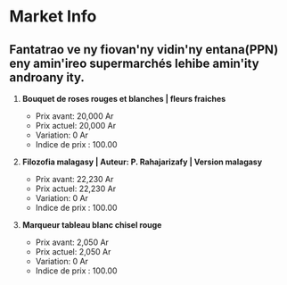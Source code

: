 # Market Info

## Fantatrao ve ny fiovan'ny vidin'ny entana(PPN) eny amin'ireo supermarchés lehibe amin'ity androany ity.

1. **Bouquet de roses rouges et blanches | fleurs fraiches**
   - Prix avant: 20,000 Ar
   - Prix actuel: 20,000 Ar
   - Variation: 0 Ar
   - Indice de prix : 100.00

2. **Filozofia malagasy | Auteur: P. Rahajarizafy | Version malagasy**
   - Prix avant: 22,230 Ar
   - Prix actuel: 22,230 Ar
   - Variation: 0 Ar
   - Indice de prix : 100.00

3. **Marqueur tableau blanc chisel rouge**
   - Prix avant: 2,050 Ar
   - Prix actuel: 2,050 Ar
   - Variation: 0 Ar
   - Indice de prix : 100.00

